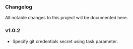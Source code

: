 ### Changelog
All notable changes to this project will be documented here.

### v1.0.2 
- Specify git credentials secret using task parameter.